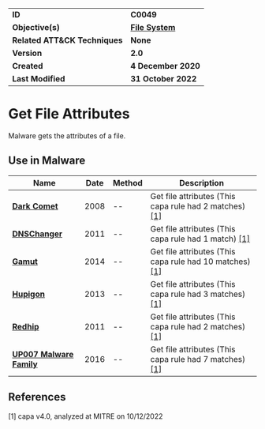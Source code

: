 <table>
<tr>
<td><b>ID</b></td>
<td><b>C0049</b></td>
</tr>
<tr>
<td><b>Objective(s)</b></td>
<td><b><a href="../file-system">File System</a></b></td>
</tr>
<tr>
<td><b>Related ATT&CK Techniques</b></td>
<td><b>None</b></td>
</tr>
<tr>
<td><b>Version</b></td>
<td><b>2.0</b></td>
</tr>
<tr>
<td><b>Created</b></td>
<td><b>4 December 2020</b></td>
</tr>
<tr>
<td><b>Last Modified</b></td>
<td><b>31 October 2022</b></td>
</tr>
</table>


# Get File Attributes

Malware gets the attributes of a file. 

## Use in Malware

|Name|Date|Method|Description|
|---|---|---|---|
|[**Dark Comet**](../xample-malware/dark-comet.md)|2008|--|Get file attributes (This capa rule had 2 matches) [[1]](#1)|
|[**DNSChanger**](../xample-malware/dnschanger.md)|2011|--|Get file attributes (This capa rule had 1 match) [[1]](#1)|
|[**Gamut**](../xample-malware/gamut.md)|2014|--|Get file attributes (This capa rule had 10 matches) [[1]](#1)|
|[**Hupigon**](../xample-malware/hupigon.md)|2013|--|Get file attributes (This capa rule had 3 matches) [[1]](#1)|
|[**Redhip**](../xample-malware/rebhip.md)|2011|--|Get file attributes (This capa rule had 2 matches) [[1]](#1)|
|[**UP007 Malware Family**](../xample-malware/up007.md)|2016|--|Get file attributes (This capa rule had 7 matches) [[1]](#1)|

## References

<a name="1">[1]</a> capa v4.0, analyzed at MITRE on 10/12/2022

